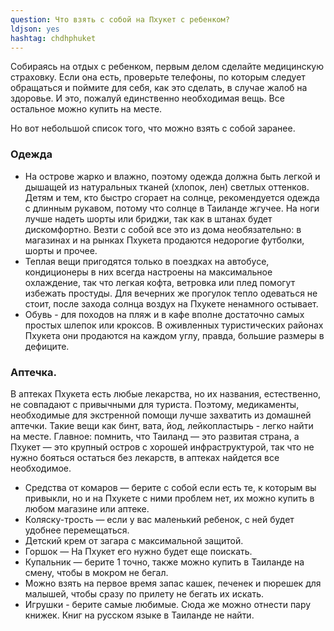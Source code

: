 ```yaml
---
question: Что взять с собой на Пхукет с ребенком?
ldjson: yes
hashtag: chdhphuket
---
```



Собираясь на отдых с ребенком, первым делом сделайте медицинскую страховку. Если она есть, проверьте телефоны, по которым следует обращаться и поймите для себя, как это сделать, в случае жалоб на здоровье. И это, пожалуй единственно необходимая вещь. Все остальное можно купить на месте.

Но вот небольшой список того, что можно взять с собой заранее.

### Одежда

* На острове жарко и влажно, поэтому одежда должна быть легкой и дышащей из натуральных тканей (хлопок, лен) светлых оттенков. Детям и тем, кто быстро сгорает на солнце, рекомендуется одежда с длинным рукавом, потому что солнце в Таиланде жгучее. На ноги лучше надеть шорты или бриджи, так как в штанах будет дискомфортно. Везти с собой все это из дома необязательно: в магазинах и на рынках Пхукета продаются недорогие футболки, шорты и прочее.
* Теплая вещи пригодятся только в поездках на автобусе, кондиционеры в них всегда настроены на максимальное охлаждение, так что легкая кофта, ветровка или плед помогут избежать простуды. Для вечерних же прогулок тепло одеваться не стоит, после захода солнца воздух на Пхукете ненамного остывает.
* Обувь - для походов на пляж и в кафе вполне достаточно самых простых шлепок или кроксов. В оживленных туристических районах Пхукета они продаются на каждом углу, правда, большие размеры в дефиците.

### Аптечка.

В аптеках Пхукета есть любые лекарства, но их названия, естественно, не совпадают с привычными для туриста. Поэтому, медикаменты, необходимые для экстренной помощи лучше захватить из домашней аптечки. Такие вещи как бинт, вата, йод, лейкопластырь - легко найти на месте. Главное: помнить, что Таиланд — это развитая страна, а Пхукет — это крупный остров с хорошей инфраструктурой, так что не нужно бояться остаться без лекарств, в аптеках найдется все необходимое.

* Средства от комаров — берите с собой если есть те, к которым вы привыкли, но и на Пхукете с ними проблем нет, их можно купить в любом магазине или аптеке.
* Коляску-трость — если у вас маленький ребенок, с ней будет удобнее перемещаться.
* Детский крем от загара с максимальной защитой. 
* Горшок — На Пхукет его нужно будет еще поискать.
* Купальник — берите 1 точно, также можно купить в Таиланде на смену, чтобы в мокром не бегал.
* Можно взять на первое время запас кашек, печенек и пюрешек для малышей, чтобы сразу по прилету не бегать их искать.
* Игрушки - берите самые любимые. Сюда же можно отнести пару книжек. Книг на русском языке в Таиланде не найти.

